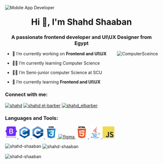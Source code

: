 <img align="left" alt="Mobile App Developer" src="https://user-images.githubusercontent.com/74038190/236119160-976a0405-caa7-470c-9356-16d43402ea0a.gif">
<h1 align="center">Hi 👋, I'm Shahd Shaaban</h1>
<h3 align="center">A passionate frontend developer and UI\UX Designer from Egypt</h3>
<img align="right" alt="ComputerSceince" wigth="200" src="">

- 🔭 I’m currently working on **Frontend and UI\UX**
  
-  👨‍💻 I’m currently learning Computer Science

- 👨‍💻 I’m Semi-junior computer Science at SCU

- 🌱 I’m currently learning **Frontend and UI\UX**

<h3 align="left">Connect with me:</h3>
<p align="left">
<a href="https://www.linkedin.com/in/shahd-elbarber-4b133a2a1/
 " target="blank"><img align="center" src="https://raw.githubusercontent.com/rahuldkjain/github-profile-readme-generator/master/src/images/icons/Social/linked-in-alt.svg" alt="shahd" height="30" width="40" /></a>
<a href="https://fb.com/shahd el-barber" target="blank"><img align="center" src="https://raw.githubusercontent.com/rahuldkjain/github-profile-readme-generator/master/src/images/icons/Social/facebook.svg" alt="shahd el-barber" height="30" width="40" /></a>
<a href="https://instagram.com/shahd_elbarber" target="blank"><img align="center" src="https://raw.githubusercontent.com/rahuldkjain/github-profile-readme-generator/master/src/images/icons/Social/instagram.svg" alt="shahd_elbarber" height="30" width="40" /></a>
</p>

<h3 align="left">Languages and Tools:</h3>
<p align="left"> <a href="https://getbootstrap.com" target="_blank" rel="noreferrer"> <img src="https://raw.githubusercontent.com/devicons/devicon/master/icons/bootstrap/bootstrap-plain-wordmark.svg" alt="bootstrap" width="40" height="40"/> </a> <a href="https://www.cprogramming.com/" target="_blank" rel="noreferrer"> <img src="https://raw.githubusercontent.com/devicons/devicon/master/icons/c/c-original.svg" alt="c" width="40" height="40"/> </a> <a href="https://www.w3schools.com/cpp/" target="_blank" rel="noreferrer"> <img src="https://raw.githubusercontent.com/devicons/devicon/master/icons/cplusplus/cplusplus-original.svg" alt="cplusplus" width="40" height="40"/> </a> <a href="https://www.w3schools.com/css/" target="_blank" rel="noreferrer"> <img src="https://raw.githubusercontent.com/devicons/devicon/master/icons/css3/css3-original-wordmark.svg" alt="css3" width="40" height="40"/> </a> <a href="https://www.figma.com/" target="_blank" rel="noreferrer"> <img src="https://www.vectorlogo.zone/logos/figma/figma-icon.svg" alt="figma" width="40" height="40"/> </a> <a href="https://www.w3.org/html/" target="_blank" rel="noreferrer"> <img src="https://raw.githubusercontent.com/devicons/devicon/master/icons/html5/html5-original-wordmark.svg" alt="html5" width="40" height="40"/> </a> <a href="https://www.java.com" target="_blank" rel="noreferrer"> <img src="https://raw.githubusercontent.com/devicons/devicon/master/icons/java/java-original.svg" alt="java" width="40" height="40"/> </a> <a href="https://developer.mozilla.org/en-US/docs/Web/JavaScript" target="_blank" rel="noreferrer"> <img src="https://raw.githubusercontent.com/devicons/devicon/master/icons/javascript/javascript-original.svg" alt="javascript" width="40" height="40"/> </a> </p>

<p><img align="left" src="https://github-readme-stats.vercel.app/api/top-langs?username=shahd-shaaban&show_icons=true&locale=en&layout=compact" alt="shahd-shaaban" /></p>

<p>&nbsp;<img align="center" src="https://github-readme-stats.vercel.app/api?username=shahd-shaaban&show_icons=true&locale=en" alt="shahd-shaaban" /></p>

<p><img align="center" src="https://github-readme-streak-stats.herokuapp.com/?user=shahd-shaaban&" alt="shahd-shaaban" /></p>
